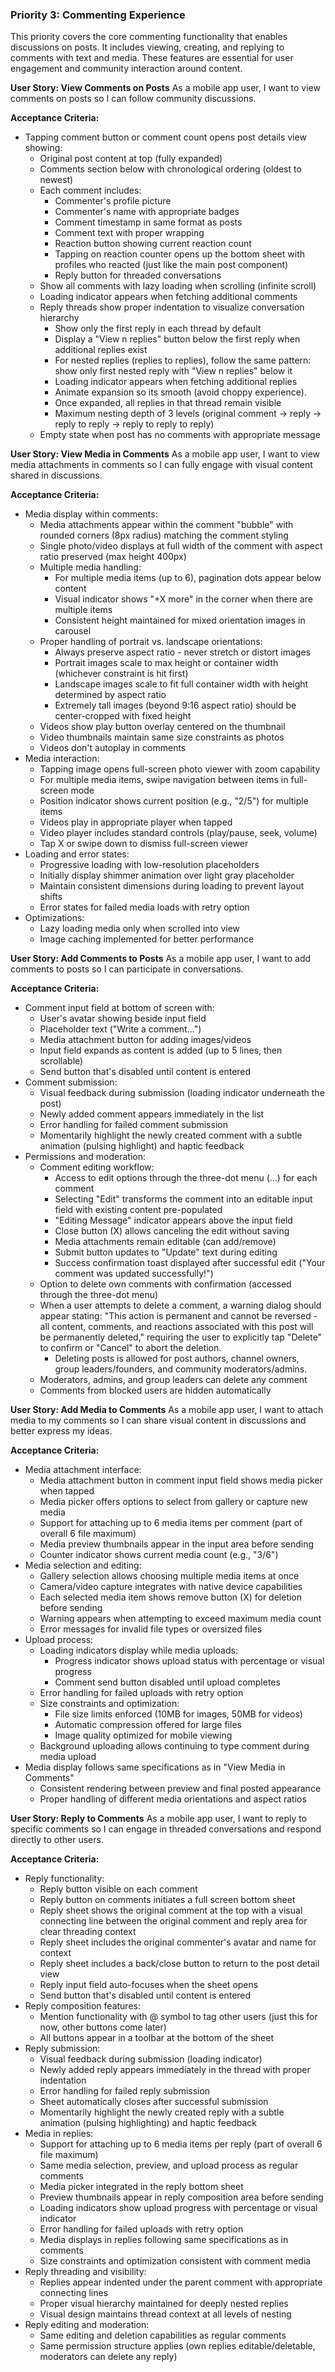 ### Priority 3: Commenting Experience
This priority covers the core commenting functionality that enables discussions on posts. It includes viewing, creating, and replying to comments with text and media. These features are essential for user engagement and community interaction around content.

**User Story: View Comments on Posts**
As a mobile app user, I want to view comments on posts so I can follow community discussions.

**Acceptance Criteria:**
- Tapping comment button or comment count opens post details view showing:
  - Original post content at top (fully expanded)
  - Comments section below with chronological ordering (oldest to newest)
  - Each comment includes:
    - Commenter's profile picture
    - Commenter's name with appropriate badges
    - Comment timestamp in same format as posts
    - Comment text with proper wrapping
    - Reaction button showing current reaction count
    - Tapping on reaction counter opens up the bottom sheet with profiles who reacted (just like the main post component)
    - Reply button for threaded conversations
  - Show all comments with lazy loading when scrolling (infinite scroll)
  - Loading indicator appears when fetching additional comments
  - Reply threads show proper indentation to visualize conversation hierarchy
    - Show only the first reply in each thread by default
    - Display a "View n replies" button below the first reply when additional replies exist
    - For nested replies (replies to replies), follow the same pattern: show only first nested reply with "View n replies" below it
    - Loading indicator appears when fetching additional replies
    - Animate expansion so its smooth (avoid choppy experience).
    - Once expanded, all replies in that thread remain visible
    - Maximum nesting depth of 3 levels (original comment → reply → reply to reply → reply to reply to reply)
  - Empty state when post has no comments with appropriate message

**User Story: View Media in Comments**
As a mobile app user, I want to view media attachments in comments so I can fully engage with visual content shared in discussions.

**Acceptance Criteria:**
- Media display within comments:
  - Media attachments appear within the comment "bubble" with rounded corners (8px radius) matching the comment styling
  - Single photo/video displays at full width of the comment with aspect ratio preserved (max height 400px)
  - Multiple media handling:
    - For multiple media items (up to 6), pagination dots appear below content
    - Visual indicator shows "+X more" in the corner when there are multiple items
    - Consistent height maintained for mixed orientation images in carousel
  - Proper handling of portrait vs. landscape orientations:
    - Always preserve aspect ratio - never stretch or distort images
    - Portrait images scale to max height or container width (whichever constraint is hit first)
    - Landscape images scale to fit full container width with height determined by aspect ratio
    - Extremely tall images (beyond 9:16 aspect ratio) should be center-cropped with fixed height
  - Videos show play button overlay centered on the thumbnail
  - Video thumbnails maintain same size constraints as photos
  - Videos don't autoplay in comments
- Media interaction:
  - Tapping image opens full-screen photo viewer with zoom capability
  - For multiple media items, swipe navigation between items in full-screen mode
  - Position indicator shows current position (e.g., "2/5") for multiple items
  - Videos play in appropriate player when tapped
  - Video player includes standard controls (play/pause, seek, volume)
  - Tap X or swipe down to dismiss full-screen viewer
- Loading and error states:
  - Progressive loading with low-resolution placeholders
  - Initially display shimmer animation over light gray placeholder
  - Maintain consistent dimensions during loading to prevent layout shifts
  - Error states for failed media loads with retry option
- Optimizations:
  - Lazy loading media only when scrolled into view
  - Image caching implemented for better performance


**User Story: Add Comments to Posts**
As a mobile app user, I want to add comments to posts so I can participate in conversations.

**Acceptance Criteria:**
- Comment input field at bottom of screen with:
  - User's avatar showing beside input field
  - Placeholder text ("Write a comment...")
  - Media attachment button for adding images/videos
  - Input field expands as content is added (up to 5 lines, then scrollable)
  - Send button that's disabled until content is entered
- Comment submission:
  - Visual feedback during submission (loading indicator underneath the post)
  - Newly added comment appears immediately in the list
  - Error handling for failed comment submission
  - Momentarily highlight the newly created comment with a subtle animation (pulsing highlight) and haptic feedback
- Permissions and moderation:
  - Comment editing workflow:
    - Access to edit options through the three-dot menu (...) for each comment
    - Selecting "Edit" transforms the comment into an editable input field with existing content pre-populated
    - "Editing Message" indicator appears above the input field
    - Close button (X) allows canceling the edit without saving
    - Media attachments remain editable (can add/remove)
    - Submit button updates to "Update" text during editing
    - Success confirmation toast displayed after successful edit ("Your comment was updated successfully!")
  - Option to delete own comments with confirmation (accessed through the three-dot menu)
  - When a user attempts to delete a comment, a warning dialog should appear stating: "This action is permanent and cannot be reversed - all content, comments, and reactions associated with this post will be permanently deleted," requiring the user to explicitly tap "Delete" to confirm or "Cancel" to abort the deletion.
    - Deleting posts is allowed for post authors, channel owners, group leaders/founders, and community moderators/admins.
  - Moderators, admins, and group leaders can delete any comment
  - Comments from blocked users are hidden automatically

**User Story: Add Media to Comments**
As a mobile app user, I want to attach media to my comments so I can share visual content in discussions and better express my ideas.

**Acceptance Criteria:**
- Media attachment interface:
  - Media attachment button in comment input field shows media picker when tapped
  - Media picker offers options to select from gallery or capture new media
  - Support for attaching up to 6 media items per comment (part of overall 6 file maximum)
  - Media preview thumbnails appear in the input area before sending
  - Counter indicator shows current media count (e.g., "3/6")
- Media selection and editing:
  - Gallery selection allows choosing multiple media items at once
  - Camera/video capture integrates with native device capabilities
  - Each selected media item shows remove button (X) for deletion before sending
  - Warning appears when attempting to exceed maximum media count
  - Error messages for invalid file types or oversized files
- Upload process:
  - Loading indicators display while media uploads:
    - Progress indicator shows upload status with percentage or visual progress
    - Comment send button disabled until upload completes
  - Error handling for failed uploads with retry option
  - Size constraints and optimization:
    - File size limits enforced (10MB for images, 50MB for videos)
    - Automatic compression offered for large files
    - Image quality optimized for mobile viewing
  - Background uploading allows continuing to type comment during media upload
- Media display follows same specifications as in "View Media in Comments"
  - Consistent rendering between preview and final posted appearance
  - Proper handling of different media orientations and aspect ratios

**User Story: Reply to Comments**
As a mobile app user, I want to reply to specific comments so I can engage in threaded conversations and respond directly to other users.

**Acceptance Criteria:**
- Reply functionality:
  - Reply button visible on each comment
  - Reply button on comments initiates a full screen bottom sheet
  - Reply sheet shows the original comment at the top with a visual connecting line between the original comment and reply area for clear threading context
  - Reply sheet includes the original commenter's avatar and name for context
  - Reply sheet includes a back/close button to return to the post detail view
  - Reply input field auto-focuses when the sheet opens
  - Send button that's disabled until content is entered
- Reply composition features:
  - Mention functionality with @ symbol to tag other users (just this for now, other buttons come later)
  - All buttons appear in a toolbar at the bottom of the sheet
- Reply submission:
  - Visual feedback during submission (loading indicator)
  - Newly added reply appears immediately in the thread with proper indentation
  - Error handling for failed reply submission
  - Sheet automatically closes after successful submission
  - Momentarily highlight the newly created reply with a subtle animation (pulsing highlighting) and haptic feedback
- Media in replies:
  - Support for attaching up to 6 media items per reply (part of overall 6 file maximum)
  - Same media selection, preview, and upload process as regular comments
  - Media picker integrated in the reply bottom sheet
  - Preview thumbnails appear in reply composition area before sending
  - Loading indicators show upload progress with percentage or visual indicator
  - Error handling for failed uploads with retry option
  - Media displays in replies following same specifications as in comments
  - Size constraints and optimization consistent with comment media
- Reply threading and visibility:
  - Replies appear indented under the parent comment with appropriate connecting lines
  - Proper visual hierarchy maintained for deeply nested replies
  - Visual design maintains thread context at all levels of nesting
- Reply editing and moderation:
  - Same editing and deletion capabilities as regular comments
  - Same permission structure applies (own replies editable/deletable, moderators can delete any reply)

